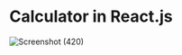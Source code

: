 # Calculator in React.js

![Screenshot (420)](https://user-images.githubusercontent.com/89729177/132137324-22bf0563-431d-40b4-8d4a-c83e23191c67.png)
